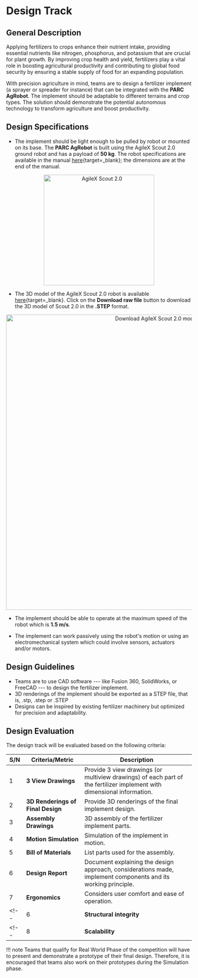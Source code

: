 # Design Track

## General Description

Applying fertilizers to crops enhance their nutrient intake, providing essential nutrients like nitrogen, phosphorus, and potassium that are crucial for plant growth. By improving crop health and yield, fertilizers play a vital role in boosting agricultural productivity and contributing to global food security by ensuring a stable supply of food for an expanding population.

With precision agriculture in mind, teams are to design a fertilizer implement (a sprayer or spreader for instance) that can be integrated with the **PARC AgRobot**. The implement should be adaptable to different terrains and crop types. The solution should demonstrate the potential autonomous technology to transform agriculture and boost productivity.

## Design Specifications

* The implement should be light enough to be pulled by robot or mounted on its base. The **PARC AgRobot** is built using the AgileX Scout 2.0 ground robot and has a payload of **50 kg**. The robot specifications are available in the manual [here](https://indrorobotics.ca/wp-content/uploads/2024/07/SCOUT2.0-USER-MANUAL-3.0.pdf){target=_blank}; the dimensions are at the end of the manual.

<p align="center">
    <img title='AgileX Scout 2.0' src=../../assets/agilex_scout_2.png width=300>
</p>

* The 3D model of the AgileX Scout 2.0 robot is available [here](https://github.com/PARC-Robotics/PARC2025-Engineers-League/blob/main/resources/SCOUT_v2.0.STEP){target=_blank}. Click on the **Download raw file** button to download the 3D model of Scout 2.0 in the **.STEP** format.

<p align="center">
    <img title='Download AgileX Scout 2.0 model' src=../../assets/download_agilex_scout_2.png width=800>
</p>

* The implement should be able to operate at the maximum speed of the robot which is **1.5 m/s**. 
  
* The implement can work passively using the robot's motion or using an electromechanical system which could involve sensors, actuators and/or motors.

## Design Guidelines

* Teams are to use CAD software --- like Fusion 360, SolidWorks, or FreeCAD --- to design the fertilizer implement.
* 3D renderings of the implement should be exported as a STEP file, that is, .stp, .step or .STEP
* Designs can be inspired by existing fertilizer machinery but optimized for precision and adaptability. 

<!-- Add more guidelines -->

<!-- ## Task Expectations

The objective of the track -->

## Design Evaluation

The design track will be evaluated based on the following criteria:

| S/N      | Criteria/Metric | Description |
| ----------- | ----------- | ------- |
| 1  | **3 View Drawings** | Provide 3 view drawings (or multiview drawings) of each part of the fertilizer implement with dimensional information. |
| 2  | **3D Renderings of Final Design** | Provide 3D renderings of the final implement design. |
| 3  | **Assembly Drawings** | 3D assembly of the fertilizer implement parts. |
| 4  | **Motion Simulation** | Simulation of the implement in motion. |
| 5  | **Bill of Materials** | List parts used for the assembly. |
| 6  | **Design Report**  | Document explaining the design approach, considerations made, implement components and its working principle. |
| 7  | **Ergonomics** | Considers user comfort and ease of operation. |
<!-- | 6  | **Structural integrity**  | Ensure the implement can withstand harsh conditions common in large fields. | -->
<!-- | 8  | **Scalability** | Determine if the design can be adapted for different field sizes.| -->

<!-- | 4 | **Cost-Effectiveness** | Shortest travel distance from robot (measured from robot center) through the crop rows to the goal which is calculated at the time limit [8 minutes] **(Smaller is better)** -->

<!-- Part of deliverables | 6  | **Design Report**  | Document explaining the design approach, components, implement working principle and considerations made. | -->


!!! note
    Teams that qualify for Real World Phase of the competition will have to present and demonstrate a prototype of their final design. Therefore, it is encouraged that teams
    also work on their prototypes during the Simulation phase.
